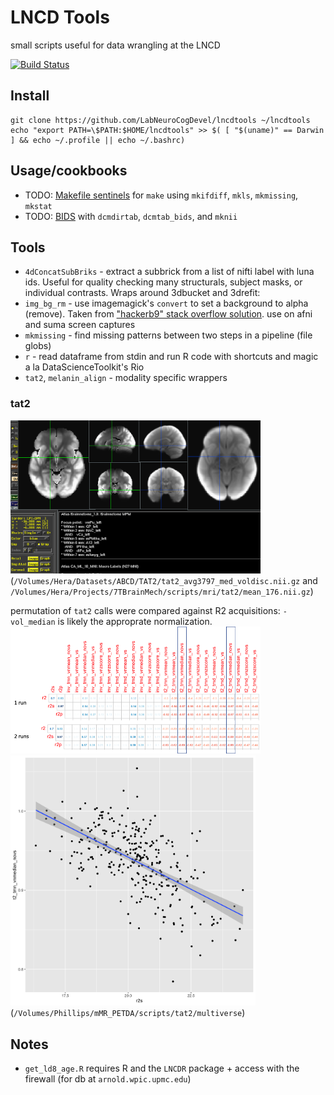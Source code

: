 # LNCD Tools
small scripts useful for data wrangling at the LNCD 

[![Build Status](https://travis-ci.com/LabNeuroCogDevel/lncdtools.svg?branch=master)](https://travis-ci.com/LabNeuroCogDevel/lncdtools)

## Install
```
git clone https://github.com/LabNeuroCogDevel/lncdtools ~/lncdtools
echo "export PATH=\$PATH:$HOME/lncdtools" >> $( [ "$(uname)" == Darwin ] && echo ~/.profile || echo ~/.bashrc)
```

## Usage/cookbooks
  * TODO: [Makefile sentinels](/doc/mksentinels) for `make` using `mkifdiff`, `mkls`, `mkmissing`, `mkstat`
  * TODO: [BIDS](/doc/BIDS) with `dcmdirtab`, `dcmtab_bids`, and `mknii`

## Tools

  * `4dConcatSubBriks` -  extract a subbrick from a list of nifti label with luna ids. Useful for quality checking many structurals, subject masks, or individual contrasts. Wraps around 3dbucket and 3drefit: 
  * `img_bg_rm`  - use imagemagick's `convert` to set a background to alpha (remove). Taken from ["hackerb9" stack overflow solution](https://stackoverflow.com/questions/9155377/set-transparent-background-using-imagemagick-and-commandline-prompt). use on afni and suma screen captures
  * `mkmissing` - find missing patterns between two steps in a pipeline (file globs)
  * `r` - read dataframe from stdin and run R code with shortcuts and magic a la DataScienceToolkit's Rio
  * `tat2`, `melanin_align`  - modality specific wrappers

### tat2

[<img src="docs/imgs/tat2_example.png"     width=400 />](docs/imgs/tat2_examle.png)
(`/Volumes/Hera/Datasets/ABCD/TAT2/tat2_avg3797_med_voldisc.nii.gz` and `/Volumes/Hera/Projects/7TBrainMech/scripts/mri/tat2/mean_176.nii.gz`)


permutation of `tat2` calls were compared against R2 acquisitions:
`-vol_median` is likely the approprate normalization. <br>
[<img src="docs/imgs/tat2_matrix.png"     width=400 />](docs/imgs/tat2_matrix.png)
[<img src="docs/imgs/tat2_vs_r2prime.png" height=400 />](docs/imgs/tat2_vs_r2prime.png) <br>
(`/Volumes/Phillips/mMR_PETDA/scripts/tat2/multiverse`)

## Notes

  * `get_ld8_age.R` requires R and the `LNCDR` package + access with the firewall (for db at `arnold.wpic.upmc.edu`)
